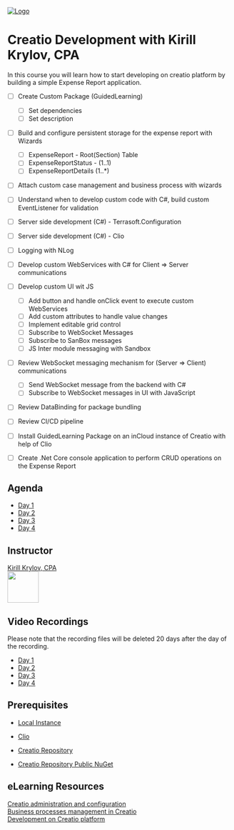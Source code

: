 [![Logo](https://www.creatio.com/sites/default/files/2019-10/creatio-main-logo.svg)](https://github.com/sindresorhus/awesome#readme)
# Creatio Development with Kirill Krylov, CPA

In this course you will learn how to start developing on creatio platform by building a simple Expense Report application.
- [ ] Create Custom Package (GuidedLearning)
    - [ ] Set dependencies
    - [ ] Set description
- [ ] Build and configure persistent storage for the expense report with Wizards
    - [ ] ExpenseReport - Root(Section) Table
    - [ ] ExpenseReportStatus - (1..1)
    - [ ] ExpenseReportDetails  (1..*)
- [ ] Attach custom case management and business process with wizards
- [ ] Understand when to develop custom code with C#, build custom EventListener for validation
- [ ] Server side development (C#) - Terrasoft.Configuration
- [ ] Server side development (C#) - Clio
- [ ] Logging with NLog
- [ ] Develop custom WebServices with C# for Client => Server communications
- [ ] Develop custom UI wit JS 
    - [ ] Add button and handle onClick event to execute custom WebServices
    - [ ] Add custom attributes to handle value changes
    - [ ] Implement editable grid control
    - [ ] Subscribe to WebSocket Messages
    - [ ] Subscribe to SanBox messages
    - [ ] JS Inter module messaging with Sandbox
- [ ] Review WebSocket messaging mechanism for (Server => Client) communications
    - [ ] Send WebSocket message from the backend with C#
    - [ ] Subscribe to WebSocket messages in UI with JavaScript
- [ ] Review DataBinding for package bundling
- [ ] Review CI/CD pipeline
- [ ] Install GuidedLearning Package on an inCloud instance of Creatio with help of Clio
- [ ] Create .Net Core console application to perform CRUD operations on the Expense Report



## Agenda
- [Day 1](Agenda/DAY1_AGENDA.md)
- [Day 2](Agenda/DAY2_AGENDA.md)
- [Day 3](Agenda/DAY3_AGENDA.md)
- [Day 4](Agenda/DAY4_AGENDA.md)

## Instructor
<a href="mailto:k.krylov@creatio.com?subject=Guided%20Learning%20Jan21%2017-24,%202020">Kirill Krylov, CPA</a><br />
<a href="https://www.linkedin.com/in/kirill-krylov-cpa/"><img src="https://content.linkedin.com/content/dam/me/brand/en-us/brand-home/logos/01-dsk-e8-v2.png.original.png" width="70"></a>


## Video Recordings
Please note that the recording files will be deleted 20 days after the day of the recording.
- [Day 1]()
- [Day 2]()
- [Day 3]()
- [Day 4]()


## Prerequisites
- [Local Instance](https://drive.google.com/drive/folders/1voxaCcUM43_RXcptmFF8GRjxoLb-IP96?usp=sharing)
- [Clio](https://github.com/Advance-Technologies-Foundation/clio/blob/master/README.md)

- [Creatio Repository](https://github.com/kirillkrylov/ImagesAndPages/wiki/Creatio-NuGet-Repository)
- [Creatio Repository Public NuGet](https://www.nuget.org/packages/CreatioSDK/)


## eLearning Resources
[Creatio administration and configuration](https://academy.creatio.com/online-courses/creatio-administration-and-configuration-0)<br/>
[Business processes management in Creatio](https://academy.creatio.com/online-courses/business-processes-management-creatio)<br/>
[Development on Creatio platform](https://academy.creatio.com/online-courses/development-creatio-platform-0)<br/>
